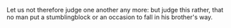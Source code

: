 Let us not therefore judge one another any more: but judge this rather, that no man put a stumblingblock or an occasion to fall in his brother's way.
